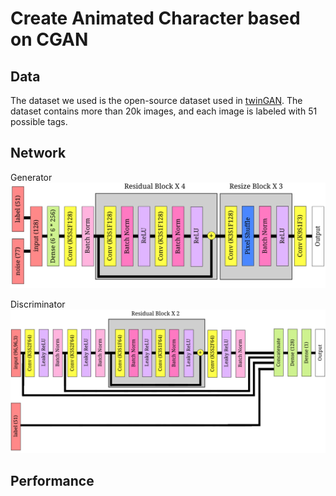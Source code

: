 # Create Animated Character based on CGAN

## Data

The dataset we used is the open-source dataset used in [twinGAN](https://github.com/jerryli27/TwinGAN). The dataset contains more than 20k images, and each image is labeled with 51 possible tags.

## Network

Generator
![generator](figures/gen.png)

Discriminator
![discriminator](figures/dis.png)

## Performance

